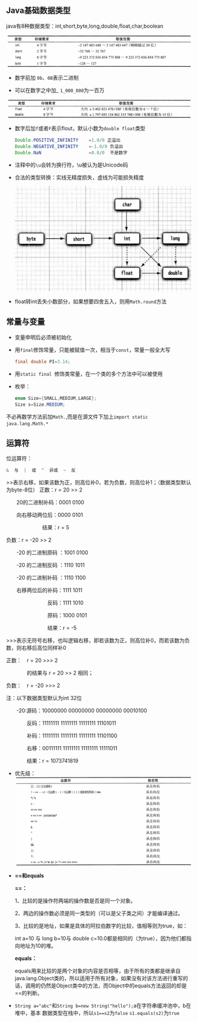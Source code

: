 ## Java基础数据类型

java有8种数据类型：int,short,byte,long,double,float,char,boolean

![image-20220204154036502](../photo/image-20220204154036502.png)

+ 数字前加  `0b`、`0B`表示二进制

+ 可以在数字之中加_  `1_000_000`为一百万

![image-20220204154443456](../photo/image-20220204154443456.png)

+ 数字后加`f`或者`F`表示flout，默认小数为`double float`类型

    ```java
    Double.POSITIVE_INFINITY    =1.0/0 正溢出
    Double.NEGATIVE_INFINITY	=-1.0/0 负溢出
    Double.NaN					=0.0/0	不是数字
    ```

+ 注释中的`\u`会转为换行符，\u被认为是Unicode码

+ 合法的类型转换：实线无精度损失，虚线为可能损失精度

    ![image-20220204161425871](../photo/image-20220204161425871.png)

+ float转int丢失小数部分，如果想要四舍五入，则用`Math.round`方法

## 常量与变量

+ 变量申明后必须被初始化

+ 用`final`修饰常量，只能被赋值一次，相当于`const`，常量一般全大写

    ```java
    final double PI=3.14;
    ```

+ 用`static final `修饰类常量，在一个类的多个方法中可以被使用

+ 枚举：

    ```java
    enum Size={SMALL,MEDIUM,LARGE};
    Size s=Size.MEDIUM;
    ```

不必再数学方法前加`Math.`,而是在源文件下加上`import static java.lang.Math.*`



## 运算符

位运算符：

```java
&  与  |  或  ^  异或  ~  反
```

\>\>表示右移，如果该数为正，则高位补0，若为负数，则高位补1；（数据类型默认为byte-8位）
正数：r = 20 >\> 2

　　20的二进制补码：0001 0100

　　向右移动两位后：0000 0101

　　　　　　　结果：r = 5

负数：r = -20 \>\> 2

　　-20 的二进制原码 ：1001 0100

　　-20 的二进制反码 ：1110 1011

　　-20 的二进制补码 ：1110 1100 

　　右移两位后的补码：1111 1011 

　　　　　　　　反码：1111 1010

　　　　　　　　原码：1000 0101

　　　　　　　　结果：r = -5

\>\>\>表示无符号右移，也叫逻辑右移，即若该数为正，则高位补0，而若该数为负数，则右移后高位同样补0

正数：　r = 20 >\>\> 2

　　　　的结果与 r = 20 \>\> 2 相同；

负数：　r = -20 \>\>\> 2

注：以下数据类型默认为int 32位

　　-20:源码：10000000 00000000 00000000 00010100

　　　　反码：11111111  11111111   11111111   11101011

　　　　补码：11111111  11111111   11111111   11101100

　　　　右移：00111111  11111111   11111111   11111011

　　　　结果：r = 1073741819

+ 优先级：![image-20220204163521249](../photo/image-20220204163521249.png)

+ **==**和**equals**

    **==：**

    1、比较的是操作符两端的操作数是否是同一个对象。

    2、两边的操作数必须是同一类型的（可以是父子类之间）才能编译通过。

    3、比较的是地址，如果是具体的阿拉伯数字的比较，值相等则为true，如：

    int a=10 与 long b=10与 double c=10.0都是相同的（为true），因为他们都指向地址为10的堆。

    **equals：**

    equals用来比较的是两个对象的内容是否相等，由于所有的类都是继承自java.lang.Object类的，所以适用于所有对象，如果没有对该方法进行重写的话，调用的仍然是Object类中的方法，而Object中的equals方法返回的却是==的判断。

+ `String a="abc"`和`String b=new String("hello");`a在字符串缓冲池中，b在堆中，基本 数据类型在栈中，所以`s1==s2`为`false` `s1.equals(s2)`为`true`